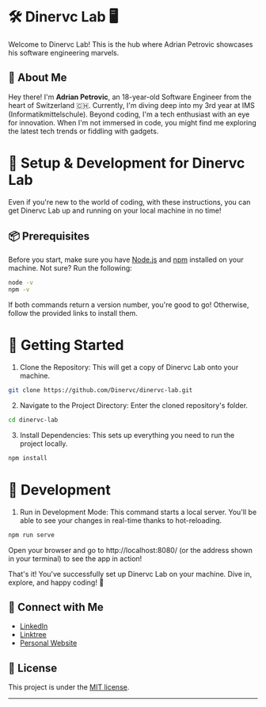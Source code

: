 # 🛠️ Dinervc Lab 🖥️

Welcome to Dinervc Lab! This is the hub where Adrian Petrovic showcases his software engineering marvels.

## 🚀 About Me

Hey there! I'm **Adrian Petrovic**, an 18-year-old Software Engineer from the heart of Switzerland 🇨🇭. Currently, I'm diving deep into my 3rd year at IMS (Informatikmittelschule). Beyond coding, I'm a tech enthusiast with an eye for innovation. When I'm not immersed in code, you might find me exploring the latest tech trends or fiddling with gadgets.

# 🚀 Setup & Development for Dinervc Lab

Even if you're new to the world of coding, with these instructions, you can get Dinervc Lab up and running on your local machine in no time!

## 📦 Prerequisites

Before you start, make sure you have [Node.js](https://nodejs.org/) and [npm](https://www.npmjs.com/get-npm) installed on your machine. Not sure? Run the following:

```bash
node -v
npm -v
```

If both commands return a version number, you're good to go! Otherwise, follow the provided links to install them.

# 🧭 Getting Started

1. Clone the Repository: This will get a copy of Dinervc Lab onto your machine.
```bash
git clone https://github.com/Dinervc/dinervc-lab.git
```
2. Navigate to the Project Directory: Enter the cloned repository's folder.
```bash
cd dinervc-lab
```
3. Install Dependencies: This sets up everything you need to run the project locally.
```bash
npm install
```

# 🎨 Development

1. Run in Development Mode: This command starts a local server. You'll be able to see your changes in real-time thanks to hot-reloading.
```bash
npm run serve
```
Open your browser and go to http://localhost:8080/ (or the address shown in your terminal) to see the app in action!

That's it! You've successfully set up Dinervc Lab on your machine. Dive in, explore, and happy coding! 🚀

## 🔗 Connect with Me

- [LinkedIn](https://www.linkedin.com/in/adrian-petrovic-47452b249)
- [Linktree](https://www.linktr.ee/dinervc)
- [Personal Website](https://www.dinervc.ch)

## 📜 License

This project is under the [MIT license](./LICENSE).

---
